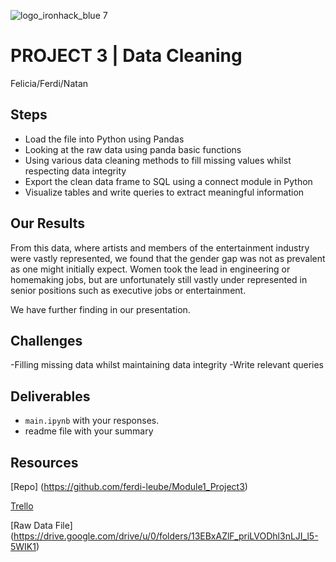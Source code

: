 ![logo_ironhack_blue 7](https://user-images.githubusercontent.com/23629340/40541063-a07a0a8a-601a-11e8-91b5-2f13e4e6b441.png)

# PROJECT 3 | Data Cleaning

Felicia/Ferdi/Natan
  
## Steps

- Load the file into Python using Pandas 
- Looking at the raw data using panda basic functions
- Using various data cleaning methods to fill missing values whilst respecting data
  integrity
- Export the clean data frame to SQL using a connect module in Python
- Visualize tables and write queries to extract meaningful information

## Our Results

  From this data, where artists and members of the entertainment industry were vastly represented, we found that the gender gap was not as prevalent as one might initially expect. Women took the lead in engineering or homemaking jobs, but are unfortunately still vastly under represented in senior positions such as executive jobs or entertainment.
  
  We have further finding in our presentation.

## Challenges

  -Filling missing data whilst maintaining data integrity
  -Write relevant queries

## Deliverables

- `main.ipynb` with your responses.
- readme file with your summary

## Resources

[Repo] (https://github.com/ferdi-leube/Module1_Project3)

[Trello](https://trello.com/userworkspace61747357/members?utm_source=eval-email&utm_medium=email&utm_campaign=team-invite)

[Raw Data File] (https://drive.google.com/drive/u/0/folders/13EBxAZlF_priLVODhl3nLJI_l5-5WIK1)
